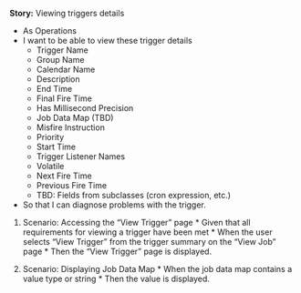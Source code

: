 **Story:** Viewing triggers details

  * As Operations
  * I want to be able to view these trigger details
    * Trigger Name
    * Group Name
    * Calendar Name
    * Description
    * End Time
    * Final Fire Time
    * Has Millisecond Precision
    * Job Data Map (TBD)
    * Misfire Instruction
    * Priority
    * Start Time
    * Trigger Listener Names
    * Volatile
    * Next Fire Time
    * Previous Fire Time
    * TBD: Fields from subclasses (cron expression, etc.)
  * So that I can diagnose problems with the trigger.

  1. Scenario: Accessing the “View Trigger” page
    * Given that all requirements for viewing a trigger have been met
    * When the user selects “View Trigger” from the trigger summary on the “View Job” page
    * Then the “View Trigger” page is displayed.

  1. Scenario: Displaying Job Data Map
    * When the job data map contains a value type or string
    * Then the value is displayed.
